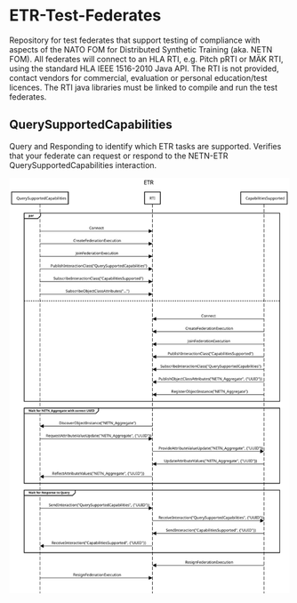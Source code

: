 # ETR-Test-Federates

Repository for test federates that support testing of compliance with aspects of the NATO FOM for Distributed Synthetic Training (aka. NETN FOM).
All federates will connect to an HLA RTI, e.g. Pitch pRTI or MÄK RTI, using the standard HLA IEEE 1516-2010 Java API. The RTI is not provided, contact vendors for commercial, evaluation or personal education/test licences. The RTI java libraries must be linked to compile and run the test federates.

## QuerySupportedCapabilities
Query and Responding to identify which ETR tasks are supported.
Verifies that your federate can request or respond to the NETN-ETR QuerySupportedCapabilities interaction.

![QuerySupportedCapabilities](./QuerySupportedCapabilities.svg)
